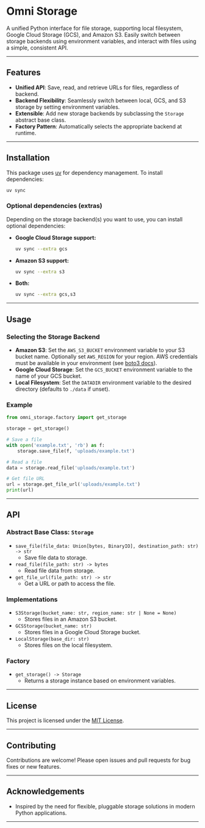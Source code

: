 # Omni Storage

A unified Python interface for file storage, supporting local filesystem, Google Cloud Storage (GCS), and Amazon S3. Easily switch between storage backends using environment variables, and interact with files using a simple, consistent API.

---

## Features

- **Unified API**: Save, read, and retrieve URLs for files, regardless of backend.
- **Backend Flexibility**: Seamlessly switch between local, GCS, and S3 storage by setting environment variables.
- **Extensible**: Add new storage backends by subclassing the `Storage` abstract base class.
- **Factory Pattern**: Automatically selects the appropriate backend at runtime.

---

## Installation

This package uses [uv](https://github.com/astral-sh/uv) for dependency management. To install dependencies:

```sh
uv sync
```

### Optional dependencies (extras)

Depending on the storage backend(s) you want to use, you can install optional dependencies:

- **Google Cloud Storage support:**
  ```sh
  uv sync --extra gcs
  ```
- **Amazon S3 support:**
  ```sh
  uv sync --extra s3
  ```
- **Both:**
  ```sh
  uv sync --extra gcs,s3
  ```

---

## Usage

### Selecting the Storage Backend

- **Amazon S3**: Set the `AWS_S3_BUCKET` environment variable to your S3 bucket name. Optionally set `AWS_REGION` for your region. AWS credentials must be available in your environment (see [boto3 docs](https://boto3.amazonaws.com/v1/documentation/api/latest/guide/credentials.html)).
- **Google Cloud Storage**: Set the `GCS_BUCKET` environment variable to the name of your GCS bucket.
- **Local Filesystem**: Set the `DATADIR` environment variable to the desired directory (defaults to `./data` if unset).

### Example

```python
from omni_storage.factory import get_storage

storage = get_storage()

# Save a file
with open('example.txt', 'rb') as f:
    storage.save_file(f, 'uploads/example.txt')

# Read a file
data = storage.read_file('uploads/example.txt')

# Get file URL
url = storage.get_file_url('uploads/example.txt')
print(url)
```

---

## API

### Abstract Base Class: `Storage`

- `save_file(file_data: Union[bytes, BinaryIO], destination_path: str) -> str`
    - Save file data to storage.
- `read_file(file_path: str) -> bytes`
    - Read file data from storage.
- `get_file_url(file_path: str) -> str`
    - Get a URL or path to access the file.

### Implementations

- `S3Storage(bucket_name: str, region_name: str | None = None)`
    - Stores files in an Amazon S3 bucket.
- `GCSStorage(bucket_name: str)`
    - Stores files in a Google Cloud Storage bucket.
- `LocalStorage(base_dir: str)`
    - Stores files on the local filesystem.

### Factory

- `get_storage() -> Storage`
    - Returns a storage instance based on environment variables.

---

## License

This project is licensed under the [MIT License](LICENSE).

---

## Contributing

Contributions are welcome! Please open issues and pull requests for bug fixes or new features.

---

## Acknowledgements

- Inspired by the need for flexible, pluggable storage solutions in modern Python applications.

---
